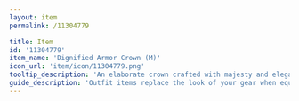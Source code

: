 ```yaml
---
layout: item
permalink: /11304779

title: Item
id: '11304779'
item_name: 'Dignified Armor Crown (M)'
icon_url: 'item/icon/11304779.png'
tooltip_description: 'An elaborate crown crafted with majesty and elegance.'
guide_description: 'Outfit items replace the look of your gear when equipped.'
---
```

